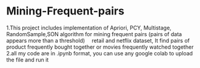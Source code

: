 # Mining-Frequent-pairs
<p>1.This project includes implementation of Apriori, PCY, Multistage, RandomSample,SON algorithm for mining frequent pairs (pairs of data appears more than a threshold) &emsp;retail and netflix dataset, It find pairs of product frequently bought together or movies frequently watched together<br>
2.all my code are in .ipynb format, you can use any google colab to upload the file and run it<br></p>
  
